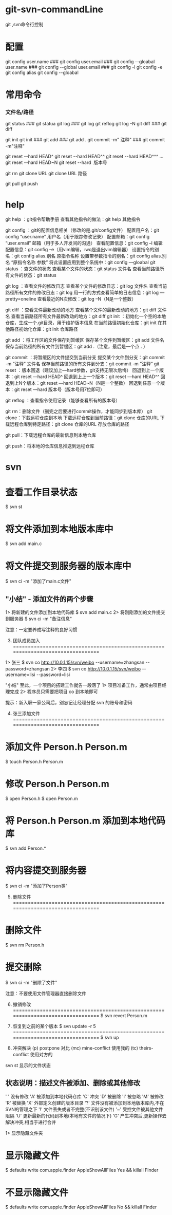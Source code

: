 # git-svn-commandLine
git ,svn命令行控制


# 配置
git config user.name ###
git config user.email ###
git config --gloabal user.name ###
git config --global user.email ###
git config -l
git config -e 
git config alias
git config --gloabal

# 常用命令
### 文件名/路径 ###
git status ###
git statua 
git log ###
git log
git reflog
git log -N 
git diff ###
git diff

git init
git init ###
git add ###
git add .
git commit -m" 注释" ###
git commit -m"注释"

git reset --hard HEAD^
git reset --hard HEAD^^
git reset --hard HEAD^^^
...
git reset --hard HEAD~N
git reset --hard  版本号

git rm
git clone URL
git clone URL 路径

git pull
git push

# help
git help ：git指令帮助手册
查看其他指令的做法：git help 其他指令

git config ：git的配置信息相关（修改的是.git/config文件）
配置用户名：git config “user.name” 用户名（用于跟踪修改记录）
配置邮箱：git config “user.email” 邮箱（用于多人开发间的沟通）
查看配置信息：git config –l
编辑配置信息：git config –e（用vim编辑，:wq是退出vim编辑器）
设置指令的别名：git config alias.别名 原指令名称
设置带参数指令的别名：git config alias.别名 “原指令名称 参数”
将此设置应用到整个系统中：git config ––gloabal
git status ：查文件的状态
查看某个文件的状态：git status 文件名
查看当前路径所有文件的状态：git status

git log ：查看文件的修改日志
查看某个文件的修改日志：git log 文件名
查看当前路径所有文件的修改日志：git log
用一行的方式查看简单的日志信息：git log ––pretty=oneline
查看最近的N次修改：git log –N（N是一个整数）

git diff ：查看文件最新改动的地方
查看某个文件的最新改动的地方：git diff 文件名
查看当前路径所有文件最新改动的地方：git diff
git init ：初始化一个空的本地仓库，生成一个.git目录，用于维护版本信息
在当前路径初始化仓库：git init
在其他路径初始化仓库：git init 仓库路径

git add ：将工作区的文件保存到暂缓区
保存某个文件到暂缓区：git add 文件名
保存当前路径的所有文件到暂缓区：git add .（注意，最后是一个点 . ）

git commit ：将暂缓区的文件提交到当前分支
提交某个文件到分支：git commit -m ”注释” 文件名
保存当前路径的所有文件到分支：git commit -m ”注释” 
git reset ：版本回退（建议加上––hard参数，git支持无限次后悔）
回退到上一个版本：git reset ––hard HEAD^
回退到上上一个版本：git reset ––hard HEAD^^
回退到上N个版本：git reset ––hard HEAD~N（N是一个整数）
回退到任意一个版本：git reset ––hard 版本号（版本号用7位即可）

git reflog ：查看指令使用记录（能够查看所有的版本号）

git rm：删除文件（删完之后要进行commit操作，才能同步到版本库）
git clone：下载远程仓库到本地
下载远程仓库到当前路径：git clone 仓库的URL
下载远程仓库到特定路径：git clone 仓库的URL 存放仓库的路径

git pull：下载远程仓库的最新信息到本地仓库

git push：将本地的仓库信息推送到远程仓库


# svn
# 查看工作目录状态
$ svn st
# 将文件添加到本地版本库中
$ svn add main.c
# 将文件提交到服务器的版本库中
$ svn ci -m "添加了main.c文件"

"小结" - 添加文件的两个步骤
--------------------------------------------------------------------------------
1>  将新建的文件添加到本地代码库
$ svn add main.c
2>  将刚刚添加的文件提交到服务器
$ svn ci -m "备注信息"

注意：一定要养成写注释的良好习惯

03.	团队成员加入
================================================================================

1>  张三
$ svn co http://10.0.1.15/svn/weibo --username=zhangsan --password=zhangsan
2>  李四
$ svn co http://10.0.1.15/svn/weibo --username=lisi --password=lisi

"小结" 至此，一个项目的搭建工作就告一段落了
1> 项目准备工作，通常由项目经理完成
2> 程序员只需要把项目 co 到本地即可

提示：新入职一家公司后，别忘记让经理分配 svn 的账号和密码

04.	张三添加文件
================================================================================

# 添加文件 Person.h Person.m
$ touch Person.h Person.m
# 修改 Person.h Person.m
$ open Person.h
$ open Person.m
# 将 Person.h Person.m 添加到本地代码库
$ svn add Person.*
# 将内容提交到服务器
$ svn ci -m "添加了Person类"

05. 删除文件
================================================================================

# 删除文件
$ svn rm Person.h
# 提交删除
$ svn ci -m "删除了文件"

注意：不要使用文件管理器直接删除文件

06. 撤销修改
================================================================================
$ svn revert Person.m

07. 恢复到之前的某个版本
$ svn update -r 5
================================================================================
$ svn up

08. 冲突解决
(p) postpone            对比
(mc) mine-conflict      使用我的
(tc) theirs-conflict    使用对方的

svn st 显示的文件状态



状态说明：描述文件被添加、删除或其他修改
-----------------------------------------------------------------
' ' 没有修改
'A' 被添加到本地代码仓库
'C' 冲突
'D' 被删除
'I' 被忽略
'M' 被修改
'R' 被替换
'X' 外部定义创建的版本目录
'?' 文件没有被添加到本地版本库内,不在SVN的管理之下
'!' 文件丢失或者不完整(不识别该文件)
'~' 受控文件被其他文件阻隔
'U' 更新最新的代码到本地(本地有文件的情况下)
'G' 产生冲突后,更新操作去解决冲突,相当于进行合并


1>  显示隐藏文件夹
# 显示隐藏文件
$ defaults write com.apple.finder AppleShowAllFiles Yes && killall Finder
# 不显示隐藏文件
$ defaults write com.apple.finder AppleShowAllFiles No && killall Finder















